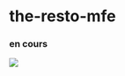 # the-resto-mfe

### en cours

<img src="https://res.cloudinary.com/dbu3ntrbw/image/upload/v1661958523/Capture_d_e%CC%81cran_2022-08-31_a%CC%80_17.06.51_naopmf.png"/>
